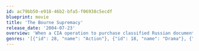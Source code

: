 ```yaml
---
id: ac79bb50-e918-46b2-bfa5-f06938c5ecdf
blueprint: movie
title: 'The Bourne Supremacy'
release_date: '2004-07-23'
overview: 'When a CIA operation to purchase classified Russian documents is blown by a rival agent, who then shows up in the sleepy seaside village where Bourne and Marie have been living. The pair run for their lives and Bourne, who promised retaliation should anyone from his former life attempt contact, is forced to once again take up his life as a trained assassin to survive.'
genres: '[{"id": 28, "name": "Action"}, {"id": 18, "name": "Drama"}, {"id": 53, "name": "Thriller"}]'
---
```

